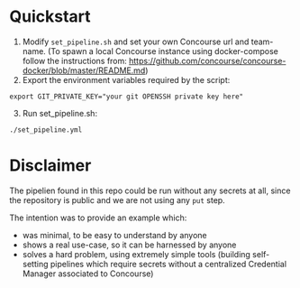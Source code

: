 # Quickstart

1. Modify `set_pipeline.sh` and set your own Concourse url and team-name.
   (To spawn a local Concourse instance using docker-compose follow the instructions from:
   https://github.com/concourse/concourse-docker/blob/master/README.md)
2. Export the environment variables required by the script:
  ```
  export GIT_PRIVATE_KEY="your git OPENSSH private key here"
  ```
3. Run set_pipeline.sh:
  ```
  ./set_pipeline.yml
  ```


# Disclaimer

The pipelien found in this repo could be run without any secrets at all,
since the repository is public and we are not using any `put` step.

The intention was to provide an example which:
- was minimal, to be easy to understand by anyone
- shows a real use-case, so it can be harnessed by anyone
- solves a hard problem, using extremely simple tools
  (building self-setting pipelines which require secrets
  without a centralized Credential Manager associated to Concourse)
